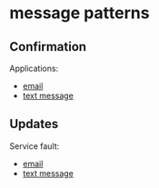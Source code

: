 # message patterns

## Confirmation

Applications:

- [email](https://sheryllgds.github.io/message-patterns/confirm-application-email)
- [text message](https://sheryllgds.github.io/message-patterns/)

## Updates

Service fault:

- [email](https://sheryllgds.github.io/message-patterns/service-fault/service-fault-email)
- [text message](https://sheryllgds.github.io/message-patterns/service-fault/service-fault-SMS)
